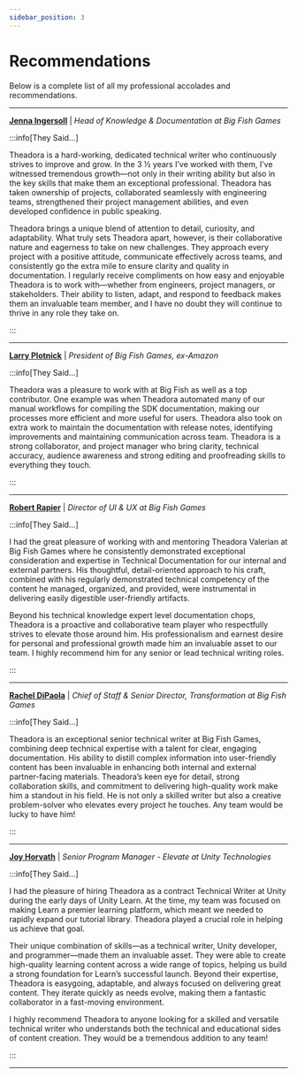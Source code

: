 ```yaml
---
sidebar_position: 3
---
```


# Recommendations

Below is a complete list of all my professional accolades and recommendations.

---

<span class="recom_name">**[Jenna Ingersoll](https://www.linkedin.com/in/jenna-ingersoll)**</span> <FAIcon icon="fa-brands fa-linkedin" size="1x" /> | _Head of Knowledge & Documentation at Big Fish Games_

:::info[They Said...]

Theadora is a hard-working, dedicated technical writer who continuously strives to improve and grow. In the 3 ½ years I’ve worked with them, I’ve witnessed tremendous growth—not only in their writing ability but also in the key skills that make them an exceptional professional. Theadora has taken ownership of projects, collaborated seamlessly with engineering teams, strengthened their project management abilities, and even developed confidence in public speaking.

Theadora brings a unique blend of attention to detail, curiosity, and adaptability. What truly sets Theadora apart, however, is their collaborative nature and eagerness to take on new challenges. They approach every project with a positive attitude, communicate effectively across teams, and consistently go the extra mile to ensure clarity and quality in documentation. I regularly receive compliments on how easy and enjoyable Theadora is to work with—whether from engineers, project managers, or stakeholders. Their ability to listen, adapt, and respond to feedback makes them an invaluable team member, and I have no doubt they will continue to thrive in any role they take on.

:::

---

<span class="recom_name">**[Larry Plotnick](https://www.linkedin.com/in/larry-plotnick-7a361a2/)**</span> <FAIcon icon="fa-brands fa-linkedin" size="1x" /> | _President of Big Fish Games, ex-Amazon_

:::info[They Said...]

Theadora was a pleasure to work with at Big Fish as well as a top contributor. One example was when Theadora automated many of our manual workflows for compiling the SDK documentation, making our processes more efficient and more useful for users. Theadora also took on extra work to maintain the documentation with release notes, identifying improvements and maintaining communication across team. Theadora is a strong collaborator, and project manager who bring clarity, technical accuracy, audience awareness and strong editing and proofreading skills to everything they touch.

:::

---

<span class="recom_name">**[Robert Rapier](https://www.linkedin.com/in/robertrapier/)**</span> <FAIcon icon="fa-brands fa-linkedin" size="1x" /> | _Director of UI & UX at Big Fish Games_

:::info[They Said...]

I had the great pleasure of working with and mentoring Theadora Valerian at Big Fish Games where he consistently demonstrated exceptional consideration and expertise in Technical Documentation for our internal and external partners. His thoughtful, detail-oriented approach to his craft, combined with his regularly demonstrated technical competency of the content he managed, organized, and provided, were instrumental in delivering easily digestible user-friendly artifacts.

Beyond his technical knowledge expert level documentation chops, Theadora is a proactive and collaborative team player who respectfully strives to elevate those around him. His professionalism and earnest desire for personal and professional growth made him an invaluable asset to our team. I highly recommend him for any senior or lead technical writing roles.

:::

---

<span class="recom_name">**[Rachel DiPaola](https://www.linkedin.com/in/racheldipaola)**</span> <FAIcon icon="fa-brands fa-linkedin" size="1x" /> | _Chief of Staff & Senior Director, Transformation at Big Fish Games_

:::info[They Said...]

Theadora is an exceptional senior technical writer at Big Fish Games, combining deep technical expertise with a talent for clear, engaging documentation. His ability to distill complex information into user-friendly content has been invaluable in enhancing both internal and external partner-facing materials. Theadora’s keen eye for detail, strong collaboration skills, and commitment to delivering high-quality work make him a standout in his field. He is not only a skilled writer but also a creative problem-solver who elevates every project he touches. Any team would be lucky to have him!

:::

---

<span class="recom_name">**[Joy Horvath](https://www.linkedin.com/in/joyhorvath)**</span> <FAIcon icon="fa-brands fa-linkedin" size="1x" /> | _Senior Program Manager - Elevate at Unity Technologies_

:::info[They Said...]

I had the pleasure of hiring Theadora as a contract Technical Writer at Unity during the early days of Unity Learn. At the time, my team was focused on making Learn a premier learning platform, which meant we needed to rapidly expand our tutorial library. Theadora played a crucial role in helping us achieve that goal.

Their unique combination of skills—as a technical writer, Unity developer, and programmer—made them an invaluable asset. They were able to create high-quality learning content across a wide range of topics, helping us build a strong foundation for Learn’s successful launch. Beyond their expertise, Theadora is easygoing, adaptable, and always focused on delivering great content. They iterate quickly as needs evolve, making them a fantastic collaborator in a fast-moving environment.

I highly recommend Theadora to anyone looking for a skilled and versatile technical writer who understands both the technical and educational sides of content creation. They would be a tremendous addition to any team!

:::

---
